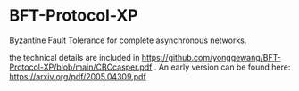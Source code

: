 # BFT-Protocol-XP
Byzantine Fault Tolerance for complete asynchronous networks. 

the technical details are included in https://github.com/yonggewang/BFT-Protocol-XP/blob/main/CBCcasper.pdf . An early version can be found here: https://arxiv.org/pdf/2005.04309.pdf
